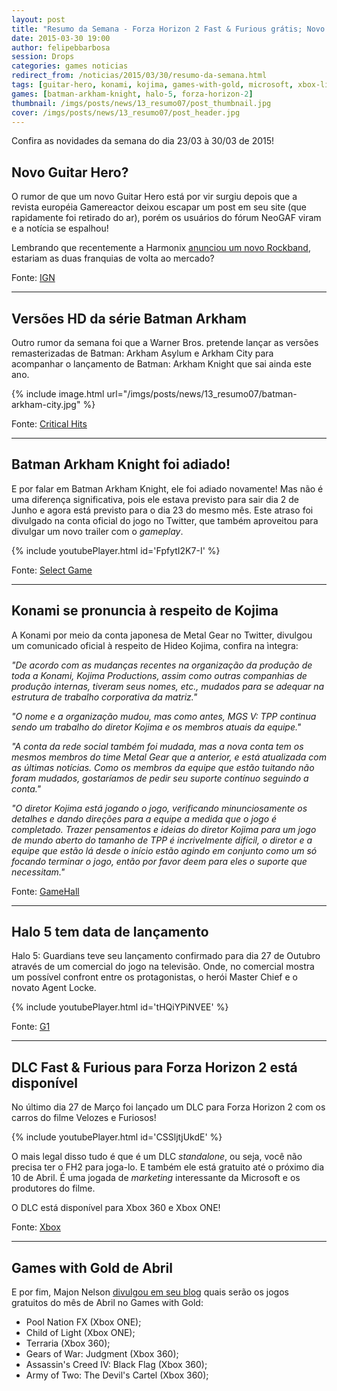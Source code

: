 ```yaml
---
layout: post
title: "Resumo da Semana - Forza Horizon 2 Fast & Furious grátis; Novo Guitar Hero; Batman; Novidades do Xbox; Mais informações de Kojima e mais.. "
date: 2015-03-30 19:00
author: felipebbarbosa
session: Drops
categories: games noticias
redirect_from: /noticias/2015/03/30/resumo-da-semana.html
tags: [guitar-hero, konami, kojima, games-with-gold, microsoft, xbox-live]
games: [batman-arkham-knight, halo-5, forza-horizon-2]
thumbnail: /imgs/posts/news/13_resumo07/post_thumbnail.jpg
cover: /imgs/posts/news/13_resumo07/post_header.jpg
---
```


Confira as novidades da semana do dia 23/03 à 30/03 de 2015!

<!--more-->

## Novo Guitar Hero?

O rumor de que um novo Guitar Hero está por vir surgiu depois que a revista européia Gamereactor deixou escapar um post em seu site (que rapidamente foi retirado do ar), porém os usuários do fórum NeoGAF viram e a notícia se espalhou!

Lembrando que recentemente a Harmonix [anunciou um novo Rockband](/noticias/2015/03/09/resumo-da-semana.html), estariam as duas franquias de volta ao mercado?

Fonte: [IGN](http://m.ign.com/articles/2015/03/23/new-guitar-hero-reportedly-coming-to-ps4-xbox-one)

---

## Versões HD da série Batman Arkham

Outro rumor da semana foi que a Warner Bros. pretende lançar as versões remasterizadas de Batman: Arkham Asylum e Arkham City para acompanhar o lançamento de Batman: Arkham Knight que sai ainda este ano.

{% include image.html url="/imgs/posts/news/13_resumo07/batman-arkham-city.jpg" %}

Fonte: [Critical Hits](http://criticalhits.com.br/warner-bros-vai-lancar-versoes-remasterizadas-de-batman-arkham-asylum-e-city-para-nova-geracao/)

---

## Batman Arkham Knight foi adiado!

E por falar em Batman Arkham Knight, ele foi adiado novamente! Mas não é uma diferença significativa, pois ele estava previsto para sair dia 2 de Junho e agora está previsto para o dia 23 do mesmo mês. Este atraso foi divulgado na conta oficial do jogo no Twitter, que também aproveitou para divulgar um novo trailer com o _gameplay_.

{% include youtubePlayer.html id='FpfytI2K7-I' %}

Fonte: [Select Game](http://gamehall.uol.com.br/selectgame/batman-arkham-knight-e-atrasado-novamente/)

---

## Konami se pronuncia à respeito de Kojima

A Konami por meio da conta japonesa de Metal Gear no Twitter, divulgou um comunicado oficial à respeito de Hideo Kojima, confira na ìntegra:

_"De acordo com as mudanças recentes na organização da produção de toda a Konami, Kojima Productions, assim como outras companhias de produção internas, tiveram seus nomes, etc., mudados para se adequar na estrutura de trabalho corporativa da matriz."_

_"O nome e a organização mudou, mas como antes, MGS V: TPP continua sendo um trabalho do diretor Kojima e os membros atuais da equipe."_

_"A conta da rede social também foi mudada, mas a nova conta tem os mesmos membros do time Metal Gear que a anterior, e está atualizada com as últimas notícias. Como os membros da equipe que estão tuitando não foram mudados, gostaríamos de pedir seu suporte contínuo seguindo a conta."_

_"O diretor Kojima está jogando o jogo, verificando minunciosamente os detalhes e dando direções para a equipe a medida que o jogo é completado. Trazer pensamentos e ideias do diretor Kojima para um jogo de mundo aberto do tamanho de TPP é incrivelmente difícil, o diretor e a equipe que estão lá desde o início estão agindo em conjunto como um só focando terminar o jogo, então por favor deem para eles o suporte que necessitam."_

Fonte: [GameHall](http://gamehall.uol.com.br/v10/konami-se-pronuncia-oficialmente-sobre-kojima/)

---

## Halo 5 tem data de lançamento

Halo 5: Guardians teve seu lançamento confirmado para dia 27 de Outubro através de um comercial do jogo na televisão. Onde, no comercial mostra um possível confront entre os protagonistas, o herói Master Chief e o novato Agent Locke.

{% include youtubePlayer.html id='tHQiYPiNVEE' %}

Fonte: [G1](http://g1.globo.com/tecnologia/games/noticia/2015/03/halo-5-guardians-tem-lancamento-confirmado-para-27-de-outubro.html)

---

## DLC Fast & Furious para Forza Horizon 2 está disponível

No último dia 27 de Março foi lançado um DLC para Forza Horizon 2 com os carros do filme Velozes e Furiosos!

{% include youtubePlayer.html id='CSSljtjUkdE' %}

O mais legal disso tudo é que é um DLC _standalone_, ou seja, você não precisa ter o FH2 para joga-lo. E também ele está gratuito até o próximo dia 10 de Abril. É uma jogada de _marketing_ interessante da Microsoft e os produtores do filme.

O DLC está disponível para Xbox 360 e Xbox ONE!

Fonte: [Xbox](http://www.xbox.com/pt-BR/games/forza-horizon-2/fast-and-furious)

---

## Games with Gold de Abril

E por fim, Majon Nelson [divulgou em seu blog](http://majornelson.com/2015/03/26/xbox-live-games-with-gold-for-april-2015-double-the-games/) quais serão os jogos gratuitos do mês de Abril no Games with Gold:

- Pool Nation FX (Xbox ONE);
- Child of Light (Xbox ONE);
- Terraria (Xbox 360);
- Gears of War: Judgment (Xbox 360);
- Assassin's Creed IV: Black Flag (Xbox 360);
- Army of Two: The Devil's Cartel (Xbox 360);
